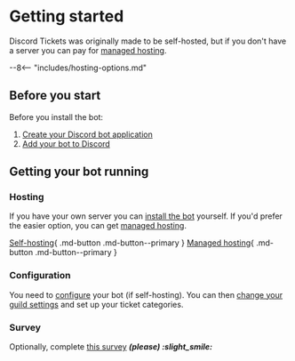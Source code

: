 # Getting started

Discord Tickets was originally made to be self-hosted, but if you don't have a server you can pay for [managed hosting](/hosting).

<!-- do not delete -->
--8<-- "includes/hosting-options.md"
<!-- /do not delete -->

## Before you start

Before you install the bot:

1. [Create your Discord bot application](/getting-your-bot-token)
2. [Add your bot to Discord](/invite-url-generator)

## Getting your bot running

### Hosting

If you have your own server you can [install the bot](/installation) yourself. If you'd prefer the easier option, you can get [managed hosting](/hosting).

[Self-hosting](/installation){ .md-button .md-button--primary } [Managed hosting](/hosting){ .md-button .md-button--primary }

### Configuration

You need to [configure](/configuration/post-install) your bot (if self-hosting). You can then [change your guild settings](/configuration/guild-settings/) and set up your ticket categories.

### Survey

Optionally, complete [this survey](https://forms.office.com/r/LE1UbheBTm) ***(please) :slight_smile:***

